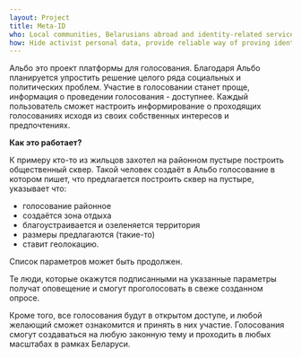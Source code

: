 ```yaml
---
layout: Project
title: Meta-ID
who: Local communities, Belarusians abroad and identity-related service providers
how: Hide activist personal data, provide reliable way of proving identity
---
```

Альбо это проект платформы для голосования. Благодаря Альбо планируется упростить решение целого ряда социальных и политических проблем. Участие в голосовании станет проще, информация о проведении голосования - доступнее. Каждый пользователь сможет настроить информирование о проходящих голосованиях исходя из своих собственных интересов и предпочтениях.

**Как это работает?**

К примеру кто-то из жильцов захотел на районном пустыре построить общественный сквер. Такой человек создаёт в Альбо голосование в котором пишет, что предлагается построить сквер на пустыре,  указывает что:
 - голосование районное
 - создаётся зона отдыха
 - благоустраивается и озеленяется территория
 - размеры предлагаются (такие-то)
 - ставит геолокацию.

Список параметров может быть продолжен.

Те люди, которые окажутся подписанными на указанные параметры получат оповещение и смогут проголосовать в свеже созданном опросе.

Кроме того, все голосования будут в открытом доступе, и любой желающий сможет ознакомится и принять в них участие. Голосования смогут создаваться на любую законную тему и проходить в любых масштабах в рамках Беларуси.

